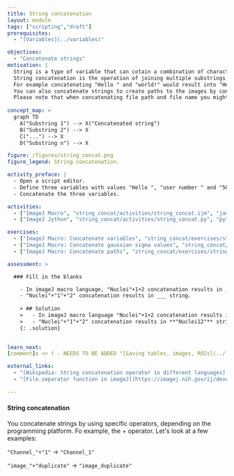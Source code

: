 ```yaml
---
title: String concatenation
layout: module
tags: ["scripting","draft"]
prerequisites: 
  - "[Variables](../variables)"

objectives:
  - "Concatenate strings"
motivation: |
  String is a type of variable that can cotain a combination of characters. 
  String concatenation is the operation of joining multiple substrings together to make a bigger one. 
  For example concatenating "Hello " and "world!" would result into "Hello world!". 
  You can also concatenate strings to create paths to the images by concatenating path to the folder and file names. 
  Please note that when concatenating file path and file name you might need to also concatenate a file separator such as / or \ between file path and file name. Depending on the operating system and the programming language this file separator can be different. In the external links, you will find a generic way of adding a file separator in imageJ as an example.
  
concept_map: >
  graph TD
    A("Substring 1") --> X("Concatenated string")
    B("Substring 2") --> X
    C("...") --> X
    D("Substring n") --> X

figure: /figures/string_concat.png
figure_legend: String concatenation.

activity_preface: |
  - Open a script editor.
  - Define three variables with values "Hello ", "user number " and "50".
  - Concatenate the three variables.

activities:
  - ["ImageJ Macro", "string_concat/activities/string_concat.ijm", "java"]
  - ["ImageJ Jython", "string_concat/activities/string_concat.py", "python"]

exercises:
  - ["ImageJ Macro: Concatenate variables", "string_concat/exercises/string_concat_imagejmacro.md"]
  - ["ImageJ Macro: Concatenate gaussian sigma values", "string_concat/exercises/string_concat_imagejmacro2.md"]
  - ["ImageJ Macro: Concatenate paths", "string_concat/exercises/string_concat_imagejmacro3.md"]

assessment: >

  ### Fill in the blanks

    - In imageJ macro language, "Nuclei"+1+2 concatenation results in ___ string.
    - "Nuclei"+"1"+"2" concatenation results in ___ string.
    
    > ## Solution
    >   - In imageJ macro language "Nuclei"+1+2 concatenation results in **"Nuclei3"** string.
    >   - "Nuclei"+"1"+"2" concatenation results in **"Nuclei12"** string.
    {: .solution}
    

learn_next:
[comment]: <> ( - NEEDS TO BE ADDED "[Saving tables, images, ROIs](../)")

external_links:
  - "[Wikipedia: String concatenation operator in different languages](https://en.wikipedia.org/wiki/Comparison_of_programming_languages_(strings))"
  - "[File.separator function in imageJ](https://imagej.nih.gov/ij/developer/macro/functions.html#F)"
  
---
```

#### String concatenation
You concatenate strings by using specific operators, depending on the programming platform. Fo example, the + operator. Let's look at a few examples:

`"Channel_"+"1"` -> `"Channel_1"`

`"image_"+"duplicate"` -> `"image_duplicate"`
 

